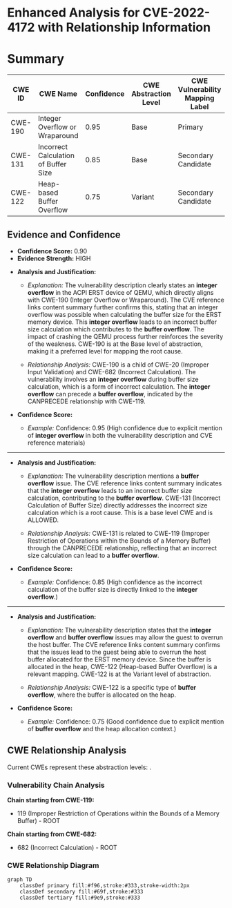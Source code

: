 # Enhanced Analysis for CVE-2022-4172 with Relationship Information

# Summary
| CWE ID | CWE Name | Confidence | CWE Abstraction Level | CWE Vulnerability Mapping Label | CWE-Vulnerability Mapping Notes |
|---|---|---|---|---|---|
| CWE-190 | Integer Overflow or Wraparound | 0.95 | Base | Primary | Allowed |
| CWE-131 | Incorrect Calculation of Buffer Size | 0.85 | Base | Secondary Candidate | Allowed |
| CWE-122 | Heap-based Buffer Overflow | 0.75 | Variant | Secondary Candidate | Allowed |

## Evidence and Confidence

*   **Confidence Score:** 0.90
*   **Evidence Strength:** HIGH

- **Analysis and Justification:**  
  - *Explanation:* The vulnerability description clearly states an **integer overflow** in the ACPI ERST device of QEMU, which directly aligns with CWE-190 (Integer Overflow or Wraparound). The CVE reference links content summary further confirms this, stating that an integer overflow was possible when calculating the buffer size for the ERST memory device. This **integer overflow** leads to an incorrect buffer size calculation which contributes to the **buffer overflow**. The impact of crashing the QEMU process further reinforces the severity of the weakness. CWE-190 is at the Base level of abstraction, making it a preferred level for mapping the root cause.
  
  - *Relationship Analysis:* CWE-190 is a child of CWE-20 (Improper Input Validation) and CWE-682 (Incorrect Calculation). The vulnerability involves an **integer overflow** during buffer size calculation, which is a form of incorrect calculation. The **integer overflow** can precede a **buffer overflow**, indicated by the CANPRECEDE relationship with CWE-119.

- **Confidence Score:**  
  - *Example:* Confidence: 0.95 (High confidence due to explicit mention of **integer overflow** in both the vulnerability description and CVE reference materials)

---

- **Analysis and Justification:**  
  - *Explanation:* The vulnerability description mentions a **buffer overflow** issue. The CVE reference links content summary indicates that the **integer overflow** leads to an incorrect buffer size calculation, contributing to the **buffer overflow**. CWE-131 (Incorrect Calculation of Buffer Size) directly addresses the incorrect size calculation which is a root cause. This is a base level CWE and is ALLOWED.
  
  - *Relationship Analysis:* CWE-131 is related to CWE-119 (Improper Restriction of Operations within the Bounds of a Memory Buffer) through the CANPRECEDE relationship, reflecting that an incorrect size calculation can lead to a **buffer overflow**.

- **Confidence Score:**  
  - *Example:* Confidence: 0.85 (High confidence as the incorrect calculation of the buffer size is directly linked to the **integer overflow**.)

---

- **Analysis and Justification:**  
  - *Explanation:* The vulnerability description states that the **integer overflow** and **buffer overflow** issues may allow the guest to overrun the host buffer. The CVE reference links content summary confirms that the issues lead to the guest being able to overrun the host buffer allocated for the ERST memory device. Since the buffer is allocated in the heap, CWE-122 (Heap-based Buffer Overflow) is a relevant mapping. CWE-122 is at the Variant level of abstraction.
  
  - *Relationship Analysis:* CWE-122 is a specific type of **buffer overflow**, where the buffer is allocated on the heap.

- **Confidence Score:**  
  - *Example:* Confidence: 0.75 (Good confidence due to explicit mention of **buffer overflow** and the heap allocation context.)


## CWE Relationship Analysis

Current CWEs represent these abstraction levels: .


### Vulnerability Chain Analysis

**Chain starting from CWE-119:**
- 119 (Improper Restriction of Operations within the Bounds of a Memory Buffer) - ROOT


**Chain starting from CWE-682:**
- 682 (Incorrect Calculation) - ROOT



### CWE Relationship Diagram

```mermaid
graph TD
    classDef primary fill:#f96,stroke:#333,stroke-width:2px
    classDef secondary fill:#69f,stroke:#333
    classDef tertiary fill:#9e9,stroke:#333
```

